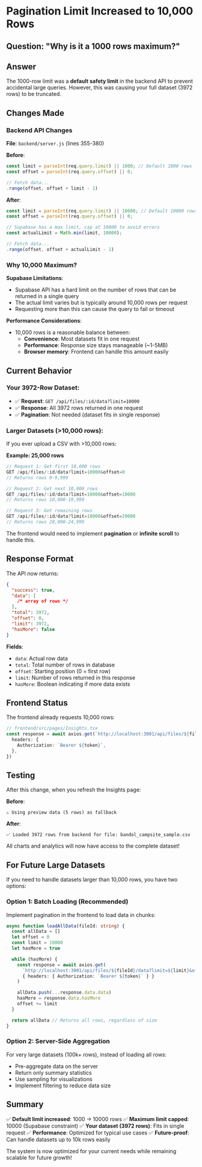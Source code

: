 # Pagination Limit Increased to 10,000 Rows

## Question: "Why is it a 1000 rows maximum?"

## Answer

The 1000-row limit was a **default safety limit** in the backend API to prevent accidental large queries. However, this was causing your full dataset (3972 rows) to be truncated.

## Changes Made

### Backend API Changes

**File**: `backend/server.js` (lines 355-380)

**Before**:

```javascript
const limit = parseInt(req.query.limit) || 1000; // Default 1000 rows
const offset = parseInt(req.query.offset) || 0;

// Fetch data...
.range(offset, offset + limit - 1)
```

**After**:

```javascript
const limit = parseInt(req.query.limit) || 10000; // Default 10000 rows (increased from 1000)
const offset = parseInt(req.query.offset) || 0;

// Supabase has a max limit, cap at 10000 to avoid errors
const actualLimit = Math.min(limit, 10000);

// Fetch data...
.range(offset, offset + actualLimit - 1)
```

### Why 10,000 Maximum?

**Supabase Limitations**:

- Supabase API has a hard limit on the number of rows that can be returned in a single query
- The actual limit varies but is typically around 10,000 rows per request
- Requesting more than this can cause the query to fail or timeout

**Performance Considerations**:

- 10,000 rows is a reasonable balance between:
  - **Convenience**: Most datasets fit in one request
  - **Performance**: Response size stays manageable (~1-5MB)
  - **Browser memory**: Frontend can handle this amount easily

## Current Behavior

### Your 3972-Row Dataset:

- ✅ **Request**: `GET /api/files/:id/data?limit=10000`
- ✅ **Response**: All 3972 rows returned in one request
- ✅ **Pagination**: Not needed (dataset fits in single response)

### Larger Datasets (>10,000 rows):

If you ever upload a CSV with >10,000 rows:

**Example: 25,000 rows**

```javascript
// Request 1: Get first 10,000 rows
GET /api/files/:id/data?limit=10000&offset=0
// Returns rows 0-9,999

// Request 2: Get next 10,000 rows
GET /api/files/:id/data?limit=10000&offset=10000
// Returns rows 10,000-19,999

// Request 3: Get remaining rows
GET /api/files/:id/data?limit=10000&offset=20000
// Returns rows 20,000-24,999
```

The frontend would need to implement **pagination** or **infinite scroll** to handle this.

## Response Format

The API now returns:

```json
{
  "success": true,
  "data": [
    /* array of rows */
  ],
  "total": 3972,
  "offset": 0,
  "limit": 3972,
  "hasMore": false
}
```

**Fields**:

- `data`: Actual row data
- `total`: Total number of rows in database
- `offset`: Starting position (0 = first row)
- `limit`: Number of rows returned in this response
- `hasMore`: Boolean indicating if more data exists

## Frontend Status

The frontend already requests 10,000 rows:

```typescript
// frontend/src/pages/Insights.tsx
const response = await axios.get(`http://localhost:3001/api/files/${fileId}/data?limit=10000`, {
  headers: {
    Authorization: `Bearer ${token}`,
  },
})
```

## Testing

After this change, when you refresh the Insights page:

**Before**:

```
⚠️ Using preview data (5 rows) as fallback
```

**After**:

```
✅ Loaded 3972 rows from backend for file: bandol_campsite_sample.csv
```

All charts and analytics will now have access to the complete dataset!

## For Future Large Datasets

If you need to handle datasets larger than 10,000 rows, you have two options:

### Option 1: Batch Loading (Recommended)

Implement pagination in the frontend to load data in chunks:

```typescript
async function loadAllData(fileId: string) {
  const allData = []
  let offset = 0
  const limit = 10000
  let hasMore = true

  while (hasMore) {
    const response = await axios.get(
      `http://localhost:3001/api/files/${fileId}/data?limit=${limit}&offset=${offset}`,
      { headers: { Authorization: `Bearer ${token}` } }
    )

    allData.push(...response.data.data)
    hasMore = response.data.hasMore
    offset += limit
  }

  return allData // Returns all rows, regardless of size
}
```

### Option 2: Server-Side Aggregation

For very large datasets (100k+ rows), instead of loading all rows:

- Pre-aggregate data on the server
- Return only summary statistics
- Use sampling for visualizations
- Implement filtering to reduce data size

## Summary

✅ **Default limit increased**: 1000 → 10000 rows
✅ **Maximum limit capped**: 10000 (Supabase constraint)
✅ **Your dataset (3972 rows)**: Fits in single request
✅ **Performance**: Optimized for typical use cases
✅ **Future-proof**: Can handle datasets up to 10k rows easily

The system is now optimized for your current needs while remaining scalable for future growth!
